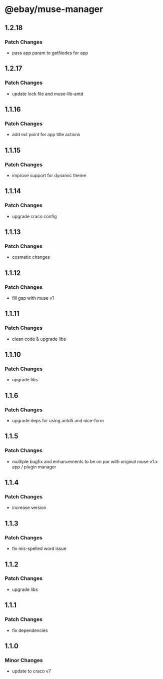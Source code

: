 # @ebay/muse-manager

## 1.2.18

### Patch Changes

- pass app param to getNodes for app

## 1.2.17

### Patch Changes

- update lock file and muse-lib-antd

## 1.1.16

### Patch Changes

- add ext point for app title actions

## 1.1.15

### Patch Changes

- improve support for dynamic theme

## 1.1.14

### Patch Changes

- upgrade craco config

## 1.1.13

### Patch Changes

- cosmetic changes

## 1.1.12

### Patch Changes

- fill gap with muse v1

## 1.1.11

### Patch Changes

- clean code & upgrade libs

## 1.1.10

### Patch Changes

- upgrade libs

## 1.1.6

### Patch Changes

- upgrade deps for using antd5 and nice-form

## 1.1.5

### Patch Changes

- multiple bugfix and enhancements to be on par with original muse v1.x app / plugin manager

## 1.1.4

### Patch Changes

- increase version

## 1.1.3

### Patch Changes

- fix mis-spelled word issue

## 1.1.2

### Patch Changes

- upgrade libs

## 1.1.1

### Patch Changes

- fix dependencies

## 1.1.0

### Minor Changes

- update to craco v7
